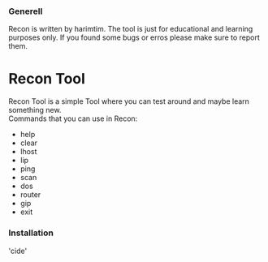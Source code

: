 ### Generell
Recon is written by harimtim. The tool is just for educational and learning purposes only. If you found some bugs or erros please make sure to report them.

# Recon Tool
Recon Tool is a simple Tool where you can test around and maybe learn something new.\
Commands that you can use in Recon:

- help 
- clear
- lhost
- lip
- ping
- scan
- dos
- router
- gip
- exit

### Installation
'cide'
